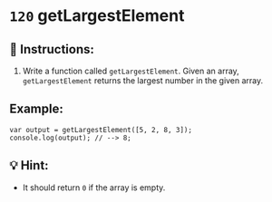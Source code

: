 # `120` getLargestElement

## 📝 Instructions:

1. Write a function called `getLargestElement`. Given an array, `getLargestElement` returns the largest number in the given array.

## Example:

```Js
var output = getLargestElement([5, 2, 8, 3]);
console.log(output); // --> 8;
```

## 💡 Hint:

+ It should return `0` if the array is empty.
